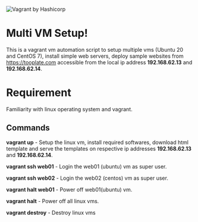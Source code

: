 ![Vagrant by Hashicorp](https://www.vagrantup.com/vagrant/img/logo-hashicorp.svg)
# Multi VM Setup!

This is a vagrant vm automation script to setup multiple vms (Ubuntu 20 and CentOS 7), install simple web servers, deploy sample websites from https://tooplate.com  accessible from the local ip address **192.168.62.13** and **192.168.62.14**.

# Requirement

Familiarity with linux operating system and vagrant.

## Commands

**vagrant up** - Setup the linux vm, install required softwares, download html template and serve the templates on respective ip addresses **192.168.62.13** and **192.168.62.14**.

**vagrant ssh web01** - Login the web01 (ubuntu) vm as super user.

**vagrant ssh web02** - Login the web02 (centos) vm as super user.

**vagrant halt web01** - Power off web01(ubuntu) vm.

**vagrant halt** - Power off all linux vms.

**vagrant destroy** - Destroy linux vms